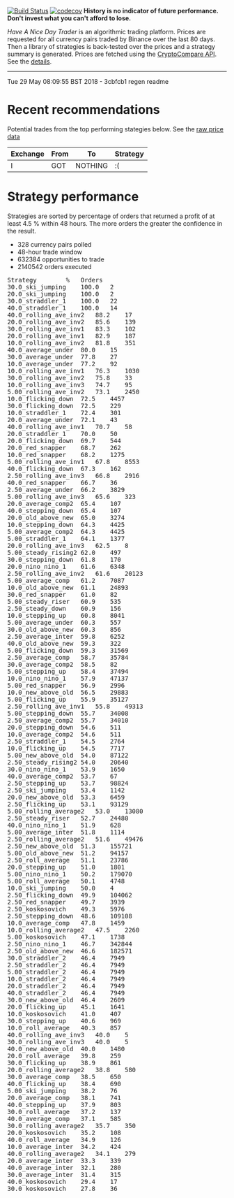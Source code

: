 [![Build Status](https://travis-ci.org/deanturpin/handt.svg?branch=master)](https://travis-ci.org/deanturpin/handt)
[![codecov](https://codecov.io/gh/deanturpin/handt/branch/master/graph/badge.svg)](https://codecov.io/gh/deanturpin/handt)
**History is no indicator of future performance. Don't invest what you can't
afford to lose.**

*Have A Nice Day Trader* is an algorithmic trading platform. Prices are
requested for all currency pairs traded by Binance over the last 80 days. Then a
library of strategies is back-tested over the prices and a strategy summary is
generated. Prices are fetched using the [CryptoCompare
API](https://min-api.cryptocompare.com/). See the [details](details.md).

---

Tue 29 May 08:09:55 BST 2018 - 
3cbfcb1 regen readme

# Recent recommendations
Potential trades from the top performing stategies below. See the [raw price data](prices.csv)

Exchange|From|To|Strategy
---|---|---|---
I|GOT|NOTHING|:(

# Strategy performance
Strategies are sorted by percentage of orders that returned a profit of at least 4.5 % within 48 hours. The more orders the greater the confidence in the result.
* 328 currency pairs polled
* 48-hour trade window
* 632384 opportunities to trade
* 2140542 orders executed
<pre>
Strategy		%	Orders
30.0_ski_jumping	100.0	2
20.0_ski_jumping	100.0	2
30.0_straddler_1	100.0	22
40.0_straddler_1	100.0	14
40.0_rolling_ave_inv2	88.2	17
20.0_rolling_ave_inv2	85.6	139
30.0_rolling_ave_inv1	83.3	102
20.0_rolling_ave_inv1	82.9	187
10.0_rolling_ave_inv2	81.8	351
40.0_average_under	80.0	15
30.0_average_under	77.8	27
10.0_average_under	77.2	92
10.0_rolling_ave_inv1	76.3	1030
30.0_rolling_ave_inv2	75.8	33
10.0_rolling_ave_inv3	74.7	95
5.00_rolling_ave_inv2	73.1	2450
10.0_flicking_down	72.5	4457
30.0_flicking_down	72.5	229
10.0_straddler_1	72.4	301
20.0_average_under	72.1	43
40.0_rolling_ave_inv1	70.7	58
20.0_straddler_1	70.0	50
20.0_flicking_down	69.7	544
20.0_red_snapper	68.7	262
10.0_red_snapper	68.2	1275
5.00_rolling_ave_inv1	67.8	8553
40.0_flicking_down	67.3	162
2.50_rolling_ave_inv3	66.8	2916
40.0_red_snapper	66.7	36
2.50_average_under	66.2	3829
5.00_rolling_ave_inv3	65.6	323
20.0_average_comp2	65.4	107
40.0_stepping_down	65.4	107
20.0_old_above_new	65.0	3274
10.0_stepping_down	64.3	4425
5.00_average_comp2	64.3	4425
5.00_straddler_1	64.1	1377
20.0_rolling_ave_inv3	62.5	8
5.00_steady_rising2	62.0	497
30.0_stepping_down	61.8	170
20.0_nino_nino_1	61.6	6348
2.50_rolling_ave_inv2	61.6	20123
5.00_average_comp	61.2	7087
10.0_old_above_new	61.1	24893
30.0_red_snapper	61.0	82
5.00_steady_riser	60.9	535
2.50_steady_down	60.9	156
10.0_stepping_up	60.8	8041
5.00_average_under	60.3	557
30.0_old_above_new	60.3	856
2.50_average_inter	59.8	6252
40.0_old_above_new	59.3	322
5.00_flicking_down	59.3	31569
2.50_average_comp	58.7	35784
30.0_average_comp2	58.5	82
5.00_stepping_up	58.4	37494
10.0_nino_nino_1	57.9	47137
5.00_red_snapper	56.9	2996
10.0_new_above_old	56.5	29883
5.00_flicking_up	55.9	35127
2.50_rolling_ave_inv1	55.8	49313
5.00_stepping_down	55.7	34008
2.50_average_comp2	55.7	34010
20.0_stepping_down	54.6	511
10.0_average_comp2	54.6	511
2.50_straddler_1	54.5	2764
10.0_flicking_up	54.5	7717
5.00_new_above_old	54.0	87122
2.50_steady_rising2	54.0	20640
30.0_nino_nino_1	53.9	1650
40.0_average_comp2	53.7	67
2.50_stepping_up	53.7	98824
2.50_ski_jumping	53.4	1142
20.0_new_above_old	53.3	6459
2.50_flicking_up	53.1	93129
5.00_rolling_average2	53.0	13080
2.50_steady_riser	52.7	24480
40.0_nino_nino_1	51.9	628
5.00_average_inter	51.8	1114
2.50_rolling_average2	51.6	49476
2.50_new_above_old	51.3	155721
5.00_old_above_new	51.2	94157
2.50_roll_average	51.1	23786
20.0_stepping_up	51.0	1801
5.00_nino_nino_1	50.2	179070
5.00_roll_average	50.1	4748
10.0_ski_jumping	50.0	4
2.50_flicking_down	49.9	104062
2.50_red_snapper	49.7	3939
2.50_koskosovich	49.3	5976
2.50_stepping_down	48.6	109108
10.0_average_comp	47.8	1459
10.0_rolling_average2	47.5	2260
5.00_koskosovich	47.1	1738
2.50_nino_nino_1	46.7	342844
2.50_old_above_new	46.6	182571
30.0_straddler_2	46.4	7949
2.50_straddler_2	46.4	7949
5.00_straddler_2	46.4	7949
10.0_straddler_2	46.4	7949
20.0_straddler_2	46.4	7949
40.0_straddler_2	46.4	7949
30.0_new_above_old	46.4	2609
20.0_flicking_up	45.1	1641
10.0_koskosovich	41.0	407
30.0_stepping_up	40.6	969
10.0_roll_average	40.3	857
40.0_rolling_ave_inv3	40.0	5
30.0_rolling_ave_inv3	40.0	5
40.0_new_above_old	40.0	1480
20.0_roll_average	39.8	259
30.0_flicking_up	38.9	861
20.0_rolling_average2	38.8	580
30.0_average_comp	38.5	650
40.0_flicking_up	38.4	690
5.00_ski_jumping	38.2	76
20.0_average_comp	38.1	741
40.0_stepping_up	37.9	803
30.0_roll_average	37.2	137
40.0_average_comp	37.1	585
30.0_rolling_average2	35.7	350
20.0_koskosovich	35.2	108
40.0_roll_average	34.9	126
10.0_average_inter	34.2	424
40.0_rolling_average2	34.1	279
20.0_average_inter	33.3	339
40.0_average_inter	32.1	280
30.0_average_inter	31.4	315
40.0_koskosovich	29.4	17
30.0_koskosovich	27.8	36
</pre>
